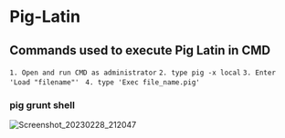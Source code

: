 # Pig-Latin

## Commands used to execute Pig Latin in CMD

`1. Open and run CMD as administrator` 
`2. type pig -x local`
`3. Enter 'Load "filename"' `
`4. type 'Exec file_name.pig'`

### pig grunt shell
![Screenshot_20230228_212047](https://user-images.githubusercontent.com/89247662/221922530-7c0ce1ab-8874-451a-b58a-4ce6c0eb60a7.png)
